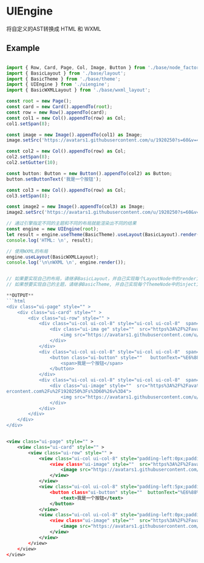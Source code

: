 # UIEngine
将自定义的AST转换成 HTML 和 WXML

## Example
```typescript

import { Row, Card, Page, Col, Image, Button } from './base/node_factory';
import { BasicLayout } from './base/layout';
import { BasicTheme } from './base/theme';
import { UIEngine } from './uiengine';
import { BasicWXMLLayout } from './base/wxml_layout';

const root = new Page();
const card = new Card().appendTo(root);
const row = new Row().appendTo(card);
const col1 = new Col().appendTo(row) as Col;
col1.setSpan(8);

const image = new Image().appendTo(col1) as Image;
image.setSrc('https://avatars1.githubusercontent.com/u/1920250?s=60&v=4');

const col2 = new Col().appendTo(row) as Col;
col2.setSpan(8);
col2.setGutter(10);

const button: Button = new Button().appendTo(col2) as Button;
button.setButtonText('我是一个按钮');

const col3 = new Col().appendTo(row) as Col;
col3.setSpan(8);

const image2 = new Image().appendTo(col3) as Image;
image2.setSrc('https://avatars1.githubusercontent.com/u/1920250?s=60&v=4');

// 通过引擎指定不同的主题和不同的布局就能渲染出不同的结果
const engine = new UIEngine(root);
let result = engine.useTheme(BasicTheme).useLayout(BasicLayout).render();
console.log('HTML: \n', result);

// 使用WXML的布局
engine.useLayout(BasicWXMLLayout);
console.log('\n\nWXML \n', engine.render());


// 如果要实现自己的布局，请继承BasicLayout，并自己实现每个LayoutNode中的render方法
// 如果想要实现自己的主题，请继承BasicTheme, 并自己实现每个ThemeNode中的inject方法

**OUTPUT**
```html
<div class="ui-page" style="" >
	<div class="ui-card" style="" >
		<div class="ui-row" style="" >
			<div class="ui-col ui-col-8" style="ui-col ui-col-8"  span=8>
				<div class="ui-ima ge" style=""  src="https%3A%2F%2Favatars1.githubusercontent.com%2Fu%2F1920250%3Fs%3D60%26v%3D4">
					<img src="https://avatars1.githubusercontent.com/u/1920250?s=60&v=4"></img>
				</div>
			</div>
			<div class="ui-col ui-col-8" style="ui-col ui-col-8"  span=8 gutter=10>
				<button class="ui-button" style=""   buttonText="%E6%88%91%E6%98%AF%E4%B8%80%E4%B8%AA%E6%8C%89%E9%92%AE">
					<span>我是一个按钮</span>
				</button>
			</div>
			<div class="ui-col ui-col-8" style="ui-col ui-col-8"  span=8>
				<div class="ui-image" style=""  src="https%3A%2F%2Favatars1.githubus
ercontent.com%2Fu%2F1920250%3Fs%3D60%26v%3D4">
					<img src="https://avatars1.githubusercontent.com/u/1920250?s=60&v=4"></img>
				</div>
			</div>
		</div>
	</div>
</div>
```

```xml

<view class="ui-page" style="" >
	<view class="ui-card" style="" >
		<view class="ui-row" style="" >
			<view class="ui-col ui-col-8" style="padding-left:0px;padding-right:0px;"  span=8>
				<view class="ui-image" style=""  src="https%3A%2F%2Favatars1.githubusercontent.com%2Fu%2F1920250%3Fs%3D60%26v%3D4">
					<image src="https://avatars1.githubusercontent.com/u/1920250?s=60&v=4"/>
				</view>
			</view>
			<view class="ui-col ui-col-8" style="padding-left:5px;padding-right:5px;"  span=8 gutter=10>
				<button class="ui-button" style=""  buttonText="%E6%88%91%E6%98%AF%E4%B8%80%E4%B8%AA%E6%8C%89%E9%92%AE">
					<text>我是一个按钮</text>
				</button>
			</view>
			<view class="ui-col ui-col-8" style="padding-left:0px;padding-right:0px;"  span=8>
				<view class="ui-image" style=""  src="https%3A%2F%2Favatars1.githubusercontent.com%2Fu%2F1920250%3Fs%3D60%26v%3D4">
					<image src="https://avatars1.githubusercontent.com/u/1920250?s=60&v=4"/>
				</view>
			</view>
		</view>
	</view>
</view>
```
